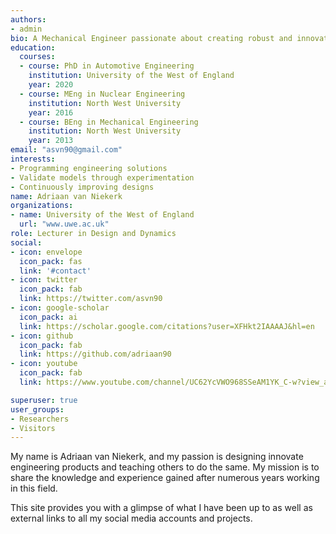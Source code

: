 ```yaml
---
authors:
- admin
bio: A Mechanical Engineer passionate about creating robust and innovative products and teaching other to do the same.
education:
  courses:
  - course: PhD in Automotive Engineering
    institution: University of the West of England
    year: 2020
  - course: MEng in Nuclear Engineering
    institution: North West University
    year: 2016
  - course: BEng in Mechanical Engineering
    institution: North West University
    year: 2013
email: "asvn90@gmail.com"
interests:
- Programming engineering solutions
- Validate models through experimentation
- Continuously improving designs
name: Adriaan van Niekerk
organizations:
- name: University of the West of England
  url: "www.uwe.ac.uk"
role: Lecturer in Design and Dynamics
social:
- icon: envelope
  icon_pack: fas
  link: '#contact'
- icon: twitter
  icon_pack: fab
  link: https://twitter.com/asvn90
- icon: google-scholar
  icon_pack: ai
  link: https://scholar.google.com/citations?user=XFHkt2IAAAAJ&hl=en 
- icon: github
  icon_pack: fab
  link: https://github.com/adriaan90
- icon: youtube
  icon_pack: fab
  link: https://www.youtube.com/channel/UC62YcVWO968SSeAM1YK_C-w?view_as=subscriber 

superuser: true
user_groups:
- Researchers
- Visitors
---
```


My name is Adriaan van Niekerk, and my passion is designing innovate engineering products and teaching others to do the same. My mission is to share the knowledge and experience gained after numerous years working in this field.

This site provides you with a glimpse of what I have been up to as well as external links to all my social media accounts and projects.

